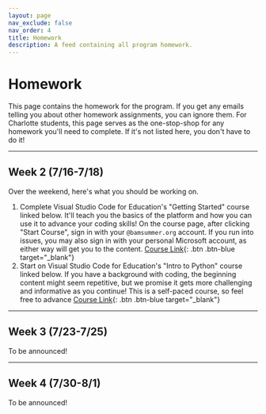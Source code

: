 ```yaml
---
layout: page
nav_exclude: false
nav_order: 4
title: Homework
description: A feed containing all program homework.
---
```


# Homework

This page contains the homework for the program. If you get any emails telling you about other homework assignments, you can ignore them. For Charlotte students, this page serves as the one-stop-shop for any homework you'll need to complete. If it's not listed here, you don't have to do it!

---

## Week 2 (7/16-7/18)

Over the weekend, here's what you should be working on.

1. Complete Visual Studio Code for Education's "Getting Started" course linked below. It'll teach you the basics of the platform and how you can use it to advance your coding skills! On the course page, after clicking "Start Course", sign in with your `@bamsummer.org` account. If you run into issues, you may also sign in with your personal Microsoft account, as either way will get you to the content.
    [Course Link](https://vscodeedu.com/courses/getting-started){: .btn .btn-blue target="_blank"}
2. Start on Visual Studio Code for Education's "Intro to Python" course linked below. If you have a background with coding, the beginning content might seem repetitive, but we promise it gets more challenging and informative as you continue! This is a self-paced course, so feel free to advance
    [Course Link](https://vscodeedu.com/courses/intro-to-python){: .btn .btn-blue target="_blank"}

---

## Week 3 (7/23-7/25)

To be announced!

---

## Week 4 (7/30-8/1)

To be announced!
